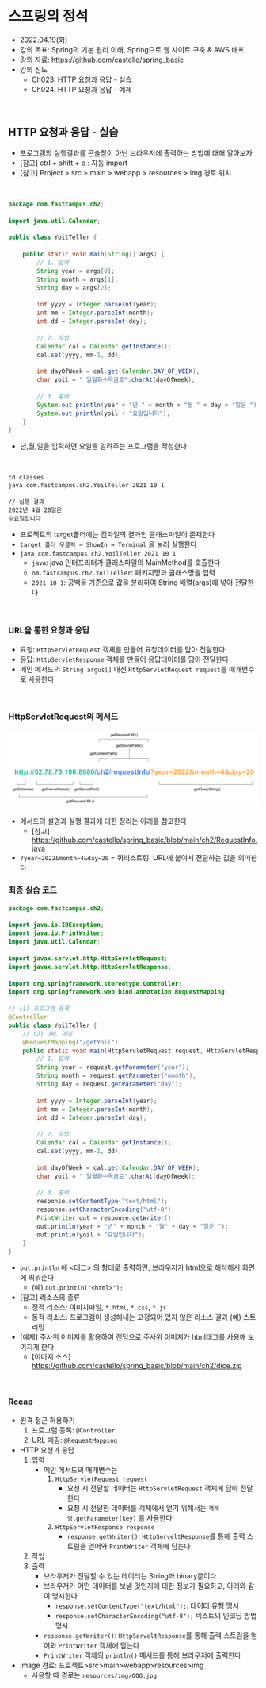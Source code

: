 # 스프링의 정석
- 2022.04.19(화)
- 강의 목표: Spring의 기본 원리 이해, Spring으로 웹 사이트 구축 & AWS 배포
- 강의 자료: https://github.com/castello/spring_basic
- 강의 진도 
    - Ch023. HTTP 요청과 응답 - 실습 
    - Ch024. HTTP 요청과 응답 - 예제

<br>

## HTTP 요청과 응답 - 실습
- 프로그램의 실행결과를 콘솔창이 아닌 브라우저에 출력하는 방법에 대해 알아보자
- [참고] ctrl + shift + o : 자동 import
- [참고] Project > src > main > webapp > resources > img 경로 위치 

<br>

```java
package com.fastcampus.ch2;

import java.util.Calendar;

public class YoilTeller {

	public static void main(String[] args) {
		// 1. 입력
		String year = args[0];
		String month = args[1];
		String day = args[2];
		
		int yyyy = Integer.parseInt(year);
		int mm = Integer.parseInt(month);
		int dd = Integer.parseInt(day);
		
		// 2. 작업
		Calendar cal = Calendar.getInstance();
		cal.set(yyyy, mm-1, dd);
		
		int dayOfWeek = cal.get(Calendar.DAY_OF_WEEK);
		char yoil = " 일월화수목금토".charAt(dayOfWeek);
		
		// 3. 출력 
		System.out.println(year + "년 " + month + "월 " + day + "일은 ");
		System.out.println(yoil + "요일입니다");
	}
}
```
- 년,월,일을 입력하면 요일을 알려주는 프로그램을 작성한다

<br>

```cell
cd classes 
java com.fastcampus.ch2.YoilTeller 2021 10 1

// 실행 결과
2022년 4월 20일은 
수요일입니다
```
- 프로젝트의 target폴더에는 컴파일의 결과인 클래스파일이 존재한다
- `target 폴더 우클릭 → ShowIn → Terminal` 을 눌러 실행한다
- `java com.fastcampus.ch2.YoilTeller 2021 10 1`
	- `java`: java 인터프리터가 클래스파일의 MainMethod를 호출한다
	- `om.fastcampus.ch2.YoilTeller`: 패키지명과 클래스명을 입력
	- `2021 10 1`: 공백을 기준으로 값을 분리하여 String 배열(args)에 넣어 전달한다

<br>

### URL을 통한 요청과 응답
- 요청: `HttpServletRequest` 객체를 만들어 요청데이터를 담아 전달한다
- 응답: `HttpServletResponse` 객체를 만들어 응답데이터를 담아 전달한다
- 메인 메서드의 `String argus[]` 대신 `HttpServletRequest request`를 매개변수로 사용한다

<br>

### HttpServletRequest의 메서드

<img src="../img/ch023_1.png">

- 메서드의 설명과 실행 결과에 대한 정리는 아래를 참고한다
	- [참고] https://github.com/castello/spring_basic/blob/main/ch2/RequestInfo.java
- `?year=2022&month=4&day=20` = 쿼리스트링: URL에 붙여서 전달하는 값을 의미한다 

### 최종 실습 코드
```java
package com.fastcampus.ch2;

import java.io.IOException;
import java.io.PrintWriter;
import java.util.Calendar;

import javax.servlet.http.HttpServletRequest;
import javax.servlet.http.HttpServletResponse;

import org.springframework.stereotype.Controller;
import org.springframework.web.bind.annotation.RequestMapping;

// (1) 프로그램 등록 
@Controller 
public class YoilTeller {
	// (2) URL 매핑 
	@RequestMapping("/getYoil")
	public static void main(HttpServletRequest request, HttpServletResponse response) throws IOException {
		// 1. 입력
		String year = request.getParameter("year");
		String month = request.getParameter("month");
		String day = request.getParameter("day");
		
		int yyyy = Integer.parseInt(year);
		int mm = Integer.parseInt(month);
		int dd = Integer.parseInt(day);
		
		// 2. 작업
		Calendar cal = Calendar.getInstance();
		cal.set(yyyy, mm-1, dd);
		
		int dayOfWeek = cal.get(Calendar.DAY_OF_WEEK);
		char yoil = " 일월화수목금토".charAt(dayOfWeek);
		
		// 3. 출력 
		response.setContentType("text/html");
		response.setCharacterEncoding("utf-8");
		PrintWriter out = response.getWriter();
		out.println(year + "년" + month + "월" + day + "일은 ");
		out.println(yoil + "요일입니다");
	}
}
```
- `out.println` 에 <태그> 의 형태로 출력하면, 브라우저가 html으로 해석해서 화면에 띄워준다
	- (예) `out.println("<html>");`
- [참고] 리소스의 종류
	- 정적 리소스: 이미지파일, `*.html`, `*.css`, `*.js`
	- 동적 리소스: 프로그램이 생성해내는 고정되어 있지 않은 리소스 결과 (예) 스트리밍
- [예제] 주사위 이미지를 활용하여 랜덤으로 주사위 이미지가 html태그를 사용해 보여지게 한다
	- [이미지 소스] https://github.com/castello/spring_basic/blob/main/ch2/dice.zip

<br>

### Recap
- 원격 접근 허용하기
	1. 프로그램 등록: `@Controller`
	2. URL 매핑: `@RequestMapping`
- HTTP 요청과 응답
	1. 입력
		- 메인 메서드의 매개변수는 
			1. `HttpServletRequest request` 
				- 요청 시 전달할 데이터는 `HttpServletRequest` 객체에 담아 전달한다
				- 요청 시 전달한 데이터를 객체에서 얻기 위해서는 `객체명.getParameter(key)` 를 사용한다
			2. `HttpServletResponse response`
				- `response.getWriter()`: `HttpServeltResponse`를 통해 출력 스트림을 얻어와 `PrintWriter` 객체에 담는다 
	2. 작업
	3. 출력 
		- 브라우저가 전달할 수 있는 데이터는 String과 binary뿐이다
		- 브라우저가 어떤 데이터를 보낼 것인지에 대한 정보가 필요하고, 아래와 같이 명시한다
			- `response.setContentType("text/html");`: 데이터 유형 명시
			- `response.setCharacterEncoding("utf-8");` 텍스트의 인코딩 방법 명시 
		- `response.getWriter()`: `HttpServeltResponse`를 통해 출력 스트림을 얻어와 `PrintWriter` 객체에 담는다 
		- `PrintWriter` 객체의 `println()` 메서드를 통해 브라우저에 출력한다 
- image 경로: 프로젝트>src>main>webapp>resources>img 
	- 사용할 때 경로는 `resources/img/OOO.jpg`
